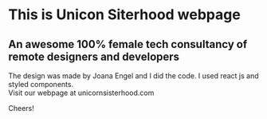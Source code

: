 This is Unicon Siterhood webpage
================================
## An awesome 100% female tech consultancy of remote designers and developers 

The design was made by Joana Engel and I did the code. I used react js and styled components.  
Visit our webpage at unicornsisterhood.com  

Cheers!